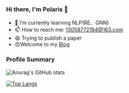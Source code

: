 ### Hi there, I'm Polaris  👋

+ 🌱 I’m currently learning NLP(RE、GNN)
+ 📫 How to reach me: 13058772184@163.com
+ 😄 Trying to publish a paper
+ :heart_eyes:Welcome to my [Blog](https://polarisjame.github.io/)

### Profile Summary

![Anurag's GitHub stats](https://github-readme-stats.vercel.app/api?username=Polarisjame&show_icons=true&theme=transparent)

[![Top Langs](https://github-readme-stats.vercel.app/api/top-langs/?username=Polarisjame)](https://github.com/anuraghazra/github-readme-stats)
